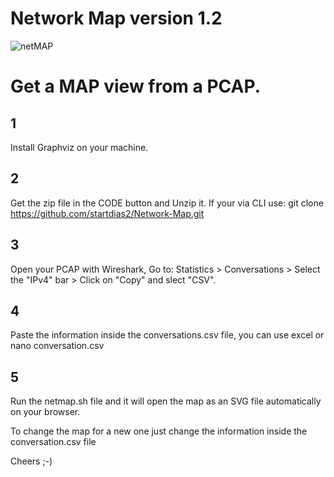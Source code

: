 # Network Map version 1.2
![netMAP](https://github.com/startdias2/Network-Map/assets/127363682/d5ff6fb2-1351-43d7-9dcf-2918aa0d0521)

# Get a MAP view from a PCAP. 

## 1 
Install Graphviz on your machine.

## 2
Get the zip file in the CODE button and Unzip it.
If your via CLI use: 
git clone https://github.com/startdias2/Network-Map.git

## 3
Open your PCAP with Wireshark, 
Go to:
Statistics  >  Conversations  >  Select the "IPv4" bar > Click on "Copy" and slect "CSV".

## 4
Paste the information inside the conversations.csv file,
you can use excel or nano conversation.csv

## 5
Run the netmap.sh file and it will open the map as an SVG file automatically on your browser.

To change the map for a new one just change the information inside the conversation.csv file 

Cheers ;-)
